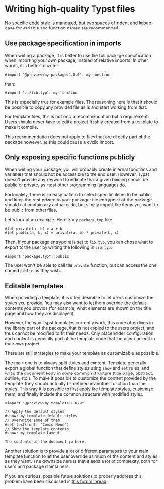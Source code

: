 # Writing high-quality Typst files

No specific code style is mandated, but two spaces of indent and kebab-case for
variable and function names are recommended.

## Use package specification in imports

When writing a package, it is better to use the full package specification
when importing your own package, instead of relative imports. In other words,
it is better to write:

```typ
#import "@preview/my-package:1.0.0": my-function
```

than:

```typ
#import "../lib.typ": my-function
```

This is especially true for example files. The reasoning here is that
it should be possible to copy any provided file as is and start working
from that.

For template files, this is not only a recommendation but a requirement. Users
should never have to edit a project freshly created from a template to make it
compile.

This recommendation does not apply to files that are directly part of the package
however, as this could cause a cyclic import.

## Only exposing specific functions publicly

When writing your package, you will probably create internal functions
and variables that should not be accessible to the end user. However,
Typst doesn't provide any keyword to indicate that a given binding should
be public or private, as most other programming languages do.

Fortunately, there is an easy pattern to select specific items to be public,
and keep the rest private to your package: the entrypoint of the package
should not contain any actual code, but simply import the items you want to
be public from other files.

Let's look at an example. Here is my `package.typ` file:

```typ
#let private(a, b) = a + b
#let public(a, b, c) = private(a, b) * private(b, c)
```

Then, if your package entrypoint is set to `lib.typ`, you can chose what
to export to the user by writing the following in `lib.typ`:

```typ
#import "package.typ": public
```

The user won't be able to call the `private` function, but can access the one
named `public` as they wish.

## Editable templates

When providing a template, it is often desirable to let users customize the
styles you provide. You may also want to let them override the default contents
you provide (for example, what elements are shown on the title page and how they
are displayed).

However, the way Typst templates currently work, this code often lives in the
library part of the package, that is not copied to the users project, and thus
cannot be modified to fit their needs. Only placeholder configuration and
content is generally part of the template code that the user can edit in their
own project.

There are still strategies to make your template as customizable as possible.

The main one is to always split styles and content. Template generally export a
global function that define styles using `show` and `set` rules, and wrap the
document body in some common structure (title page, abstract, outline, etc.). To
make it possible to customize the content provided by the template, they should
actually be defined in another function than the styles. This way it is possible
to first apply the template styles, customize them, and finally include the
common structure with modified styles.

```typ
#import "@preview/my-template:1.0.0"

// Apply the default styles
#show: my-template.default-styles
// Overwrite some of them
#set text(font: "Comic Neue")
// Show the template contents
#show: my-template.layout

The contents of the document go here.
```

Another solution is to provide a lot of different parameters to your main
template function to let the user override as much of the content and styles as
they want. The downside here is that it adds a lot of complexity, both for users
and package maintainers.

If you are curious, possible future solutions to properly address this problem
have been discussed in [this forum thread][forum].

[forum]: https://forum.typst.app/t/overriding-template-parameters-missing-social-convention-or-typst-design-flaw
